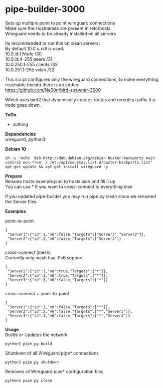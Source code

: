 # pipe-builder-3000

Sets up multiple point to point wireguard connections<br />
Make sure the Hostnames are present in /etc/hosts<br />
Wireguard needs to be already installed on all servers<br />

Its recommended to run this on clean servers.<br />
By default 10.0.x.x/8 is used.<br />
10.0.id.1 Node /30<br />
10.0.id.4-255 peers /31<br />
10.0.250.1-255 clients /32<br />
10.0.251.1-255 vxlan /32 <br />

This script configures only the wireguard connections, to make everything reachable (mesh) there is an addon:<br />
https://github.com/Ne00n/bird-spawner-3000

Which uses bird2 that dynamically creates routes and reroutes traffic if a node goes down.<br />

**ToDo**<br />
- nothing

**Dependencies**<br />
wireguard, python3

**Debian 10**<br />
```
sh -c "echo 'deb http://deb.debian.org/debian buster-backports main contrib non-free' > /etc/apt/sources.list.d/buster-backports.list"
apt-get update && apt-get install wireguard -y
```

**Prepare**<br />
Rename hosts.example.json to hosts.json and fill it up<br />
You can use * if you want to cross-connect to everything else<br />

If you updated pipe-builder you may run pipe.py clean since we renamed the Server files.<br />

**Examples**<br />

point-to-point<br />
```
{
 "Server1":{"id":1,"v6":false,"Targets":["Server3","Server2"]},
 "Server2":{"id":2,"v6":false,"Targets":["Server3"]}
}
```

cross-connect (mesh)<br />
Currently only mesh has IPv6 support<br />
```
{
 "Server1":{"id":1,"v6":true,"Targets":["*"]},
 "Server2":{"id":2,"v6":true,"Targets":["*"]},
 "Server3":{"id":3,"v6":false,"Targets":["*"]}
}
```

cross-connect + point-to-point<br />
```
{
 "Server1":{"id":1,"v6":false,"Targets":["*"]},
 "Server2":{"id":2,"v6":false,"Targets":["*","Server5"]},
 "Server3":{"id":3,"v6":false,"Targets":["*","Server4"]}
}
```

**Usage**<br />
Builds or Updates the network<br />
```
python3 pipe.py build
```
Shutdown of all Wireguard pipe* connections<br />
```
python3 pipe.py shutdown
```
Removes all Wireguard pipe* configuration files<br />
```
python3 pipe.py clean
```
